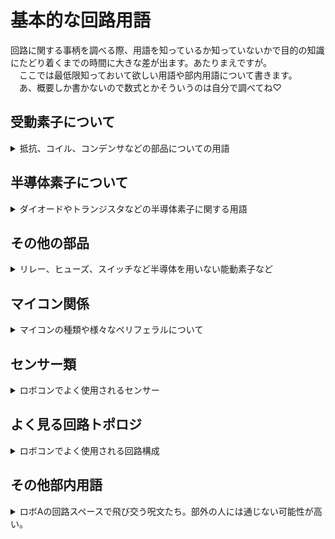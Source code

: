 # 基本的な回路用語  

回路に関する事柄を調べる際、用語を知っているか知っていないかで目的の知識にたどり着くまでの時間に大きな差が出ます。あたりまえですが。  
　ここでは最低限知っておいて欲しい用語や部内用語について書きます。  
　あ、概要しか書かないので数式とかそういうのは自分で調べてね♡

## 受動素子について

<details><summary> 抵抗、コイル、コンデンサなどの部品についての用語</summary><div>

- 受動素子
  - 抵抗・コイル・コンデンサなどの能動的な動作（整流・増幅など）をしない素子
- 抵抗
  - 印加電圧に比例して電流が流れる素子
    - レジスタンス（R）
    -電流を妨げる度合。単位はΩ（オーム）
  - コンダクタンス（G）
    - 電流を流す度合。レジスタンスの逆数。
    - 単位はS（ジーメンス）
  - 定格電力
    - 抵抗素子で消費させられる最大電力
    - ロボA内では単に定格ともいう
    - カーボン抵抗であれば1/2W、1/4W、1/6Wなどのものが多い
  - 許容誤差
    - 抵抗器の製品としての抵抗値のばらつき具合
  - カーボン抵抗
    - 一番よく使われる抵抗。安いが許容誤差が大きい（±5%が多い）。
  - 金属皮膜抵抗
    - 高精度のものが多いので精度が必要な場面でよく使用される。
  - セメント抵抗
    - 定格電力が大きいものが多い。
    - 寄生インダクタンス大きいがちなので一応注意（巻線抵抗のタイプが多いから）
  - シャント抵抗
    - 電流検出に使用される抵抗
    - オームの法則より抵抗両端の電圧を測定すれば流れている電流がわかる
    - 損失を減らすため抵抗値がミリオームオーダーの製品が多い
  - 可変抵抗
    - 抵抗値を可変させることのできる抵抗
    - 半固定抵抗
      - 可変抵抗の中でも特にドライバーなどで調整するタイプのものを指す
- インダクタ（コイル）
  - 流れる電流の微分値に比例して電圧が発生する素子。
  - 印加電圧の積分値に比例して電流が流れる素子とも言える。
  - 磁場にエネルギー蓄える。
  - 「電流の変化を妨げる素子」ていうのがイメージしやすいかな？
  - インダクタンス（L）
    - 巻線に電流 I が流れるときの巻線を貫く磁束 Φ であるときの比例係数（wiki丸コピ）
    - 大きいほど電流の変化によって発生する電圧が大きくなる。
    - 単位はH（ヘンリー）
  - 定格電流
    - インダクタ素子に流してよい最大電流。
    - 超えると「飽和」する。
  - 飽和
    - インダクタが蓄えられるエネルギーの最大値より大きなエネルギ を蓄えさせた時に、インダクタンスが急激に小さくなる現象
    - 定格電流以上の電流を流した時におこる
    - 急に大電流が流れて周辺の素子を破壊する可能性があるので注意
  - コア
    - コイルを巻く心材
    - 鉄やフェライトがよく用いられる
  - トロイダルコイル
    - トーラス型のコアにコイルを巻いたインダクタ
- コンデンサ（キャパシタ）
  - 流れる電流の積分値に比例して電圧が発生する素子。
  - 電荷を蓄える
  - 「電圧の変化を吸収する素子」として使われがち
  - 静電容量、キャパシタンス（C）
    - コンデンサの蓄えられる電荷の量を表す
    - 単位はF（ファラド）
  - 耐圧（定格電圧）
    - コンデンサに加えて良い最大電圧
    - 超えると燃える（物理）
  - アルミ電解コンデンサ
    - 静電容量が大きいものが多い
    - 内部抵抗が大きい
    - とにかくデカい静電容量で殴りたいときに使う（大体10uF以上）
    - 極性があるので注意。間違えると爆発。
  - セラミックコンデンサ
    - 周波数特性が良く、内部抵抗も小さい。
    - 平滑などに使いがち（バイパスコンデンサなど）
    - 直流電圧が印加されると静電容量が低下する　（cf.DCバイアス）
    - 積層タイプ（積層セラミックコンデンサ）が一般的
  - フィルムコンデンサ
    - 周波数特性が良く、内部抵抗も小さい。あと耐圧高いがち
    - ノイズ吸収など、周波数高めの用途に使いがち
    - ちょっと expensive がち
- 水晶発振器
  - マイコンのクロックなど、精度が必要なクロック源として用いられる
  - 負荷容量として小容量のコンデンサをセットで使用する必要がある
- レゾネーター（セラロック）
  - 水晶発振器を使うほどでもないけどそれなりの精度が欲しいときに使用されるクロック源
  - 負荷容量が素子に内蔵させているタイプが便利
  - セラロックは村田製作所の商標なので注意

</div></details>

## 半導体素子について

<details><summary> ダイオードやトランジスタなどの半導体素子に関する用語</summary><div>

- ダイオード  
  - 一方向にのみ電流を流す素子  
  - 耐圧（逆電圧）  
    - ダイオードに印加していい最大電圧  
    - 超えると急激にダイオード両端の電圧が低下し（ブレークダウン）、大電流が流れる  
  - 順方向電圧（順電圧、Vf）  
    - ダイオードのアノードからカソードに電流を流した際にアノードカソード間に生じる電圧。  
    - 流れる電流によらず（大体）一定  
    - 一般的に0.5~1V  
  - 耐電流（平均順電流）  
    - ダイオードに流していい直流電流  
  - パルス電流耐性（ピーク順電流）  
    - 瞬間的であれば流していい電流  
  - 逆回復時間  
    - ダイオードがON状態（電流を流す）から完全なOFF状態（電流を妨げる）状態になるまでに掛かる時間  
    - 基本的に短い方が正義（例外あり）  
    - 特別短いものをファストリカバリダイオードと呼ぶ  
  - ショットキーバリアダイオード  
    - 構造が普通のダイオードと違う  
    - スイッチングスピード（逆回復時間）が短い  
    - 順方向電圧が低い  
    - リーク電流（漏れ電流）が比較的大きい  
  - ツェナーダイオード  
    - ブレークダウン電圧を上手く利用するダイオード  
    - 一定以上の電圧が印加された時に電流が流れるようにしたいときや、ある電圧をより高い電圧源から取り出したいときに使用する。  
- LED  
  - ダイオードの一種。電流を流すと光る  
  - 一般的に順方向電圧が高い（赤、緑:2V、青、白3:V）ので乾電池一本では光らない  
  - 耐電流が20mA程度のものが多いので抵抗を付けるなどして電流が流れ過ぎないようにすべし。超えると壊れる。  
  - ~~急激に大電流を流すことでLEDを爆発させ攻撃する秘儀がある~~  
- トランジスタ  
  - ベース、コレクタ、エミッタの三端子からなる部品  
  - ベースコレクタ間に流れる電流（ベース電流）にhFE（電流増幅率）を掛けた電流をコレクタエミッタ間に流す（コレクタ電流）ことができる  
  - 耐圧  
    - 印加してよい最大電圧。超えると壊れる  
  - 耐電流  
    - 流してよい最大電流  
  - 飽和  
    - ベース電流*hFE > コレクタ電流　の状態  
    - 飽和していないとコレクタエミッタ間電圧が増大し損失が大きくなる  
  - NPNトランジスタ  
    - ベース電流が正の時に正方向にコレクタ電流を流す部品  
  - PNPトランジスタ  
    - ベース電流が負の時に負方向にコレクタ電流を流す部品  
- MOSFET  
  - ゲート、ドレイン、ソースの三端子からなる部品  
  - ゲートソース間電圧でドレインソース間の電流（ドレイン電流）を制御する
  - 大電流を流す必要のある場所（モタドラなど）によく使われる。  
  - 耐圧  
    - 印加してよい最大電圧。超えると壊れる。  
  - 耐電流（電流容量）
    - 流してよい最大電流  
  - ゲート容量  
    - ゲート端子に等価的に存在する静電容量  
    - ここの電圧を制御することでドレイン電流を制御するとも取れる
  - 寄生ダイオード
    - ドレインソース間に等価的に存在するダイオード
    - こいつのせいでソース→ドレイン方向にはゲートの状態に関わらず電流がバカスカ流れてしまう（Nchの場合。Pchは逆）
    - 上手く使えば部品点数を削減できるが、逆回復時間などの特性が微妙なものも多いのでデータシートを多読しよう
  - Nch-MOSFET  
    - ゲート電圧が正の時に正方向にドレイン電流を流す部品
    - Pch より性能が高いがち
    - ローサイドスイッチによく用いられる
  - Pch-MOSFET
    - ゲート電圧が負の時に負方向にドレイン電流を流す部品
    - 逆電圧保護やハイサイドスイッチなどに用いられる
  - ~~呼び方で戦争が起きる可能性がある~~
    - ~~僕は2021年度にロボAをモスフェット色に染め上げました。モスエフイーティーだと長いｼﾞｬﾝ。~~
- JFET
  - ロボコンでは使いません…。真空管に近いイメージ。  
- IGBT  
  - ゲート、コレクタ、エミッタの3端子からなる部品
  - ゲートソース間電圧でコレクタエミッタ間の電流（コレクタ電流）を制御する
  - MOSFETだと耐圧や電流容量が足りない場合よく使用される（VVVFインバータ、テスラコイル、コイルガンなど）。ロボコンで使うかは謎。
  - 寄生ダイオード
    - コレクタエミッタ間に等価的に存在するダイオード
    - Nch-MOSFETと同じ
  - ゲート容量
    - MOSFETと同じ。MOSFETより少し大きいものが多いかも
  - 使い方は基本的にNch-MOSFETと同じ
  - MOSFETと比較すると低周波大電流向き
  - ~~読み方はアイジービーディーのはずだがイグブトゥと読んでいる人を観測したことがある~~
- 三端子レギュレータ
  - 電圧を降下させ安定させる素子
  - 名前の通りIN、OUT、GNDの3端子から構成される
  - 余ったエネルギーを熱として消費するため効率が悪く熱くなる
  - スイッチングレギュレータ（DCDCコンバータ）より出力電圧が安定する（リプル電圧が小さい）
  - IN-GND間、OUT-GND間に適当なコンデンサを入れないと発振する可能性があるので注意
- コンパレータ
  - 電圧を比較する素子
  - V+ > V- の時activeになる
  - 出力がオープンドレイン（コレクタ）のものが多いためプルアップ抵抗を忘れないようにしよう
  - 出力を安定させるためヒステリシス特性を持たせるようにすることが多い
- オペアンプ
  - V+ と V-の差を増幅する素子
    - 基本的に増幅率は無限大として考える
  - 負帰還を掛けることで、反転増幅、非反転増幅、加算回路、減算回路、差動増幅回路、積分回路、微分回路、フィルタ回路など様々な回路を構成することができる。
  - 沼
  - cf.イマジナリーショート
- フォトカプラ
  - 電気信号を一度光に変換し伝達する部品
  - 出力電流 = 入力電流*電流伝達率（CTR）
    - ちなみにCTRは入力電流で変化します。もっと素直になってほしい
    - ちなみにCTRは周辺温度でも変化します。もっと素直になt(ry
  - 電気で信号を伝えるわけではないので入力と出力を絶縁したいときなどに使用される
- デジタルアイソレータ
  - 強くなったフォトカプラみたいなもの
  - フォトカプラより圧倒的に速い
  - 光ではなく磁場を用いて通信する
  - 高い
- ゲートドライバIC
  - MOSFETやIGBTなどゲート容量がある部品を駆動する際に使用する
  - 素早く素子をON、OFFさせるために内部にプッシュプル回路が組まれている
  - ハイサイドにNch-MOSFETを使う時などのためにブートストラップ回路を簡単に組めたり、デッドタイムを入れてくれたりするなど高機能なものも多い
- ロジックIC
  - 基本的な論理演算機能を一素子にまとめたIC
  - AND,OR,XOR,NAND,NORなどの基本的な論理素子やマルチプレクサ、シフトレジスタ、ワンショットトリガなど多種多様な種類がある。
  - 74シリーズ
    - おそらくもっとも一般的なロジックIC
    - 割と歴史のあるシリーズで、古い刻印のものを蒐集したりこれらのみでCPUやらグラフィックボードやらを組む~~変人~~ファンも多い
    - 74HC00
      - 4回路入りNAND
      - 超有名なのでこれくらいは覚えておこう

</div></details>

## その他の部品

<details><summary> リレー、ヒューズ、スイッチなど半導体を用いない能動素子など</summary><div>

- リレー
  - コイルに電流を流すことで発生する磁力を用いてスイッチをON、OFFすることができる。
  - MOSFETなどより動作が確実で入力出力を絶縁できるので非常停止などに使用される
  - コイルに電流を流すというわけでサージが発生するかもしれないのでフライホイールダイオードとかを付けよう
- スイッチ類
  - モーメンタリースイッチ
    - スイッチを押している間だけONになるタイプのスイッチ
  - オルタネートスイッチ
    - スイッチを押すごとにONとOFFが切り替わるスイッチ
  - タクトスイッチ
    - ﾎﾟﾁｯと押すタイプのスイッチ
  - スライドスイッチ
    - ｶﾁｯとスライドするタイプのスイッチ
  - トグルスイッチ
    - ﾊﾟﾁｯと棒を押すタイp（ry
  - DIPスイッチ
    - スライドスイッチがいっぱいついてるやつ（語彙力）
  - ロータリースイッチ
    - ぐるぐる回して出力を選択するスイッチ
  - リードスイッチ
    - 磁石に反応してON、OFFするスイッチ
  - 非常停止スイッチ
    - ロボットに載せないといけないデカいスイッチ
    - 押すことによって回路に接続された電源が遮断されるように設置する必要がある
    - オルタネート型
- ヒューズ
  - 電流が流れ過ぎたときに自らを犠牲にして回路を遮断する部品
  - 定格電流
    - 流しても良い電流値。超えると切れる。
- ポリスイッチ（リセッタブルヒューズ）
  - 電流が流れ過ぎた時に過熱によって抵抗値が大きくなり回路を保護する部品
  - ヒューズと違って復活できる。ただし一度トリップしたら冷却するために少し時間を置く必要がある
  - トリップ
    - 過熱により抵抗が大きくなった状態
  - 保持電流
    - トリップしないでいられる電流の最大値
- バリスタ
  - コイルなどによって発生するサージ電圧を吸収する部品
  - 一定以上の電圧が印加されると電流が流れる

</div></details>

## マイコン関係

<details><summary> マイコンの種類や様々なペリフェラルについて</summary><div>
  
### マイコンのペリフェラルとか用語とか

- 割り込み
  - 何らかの割り込みフラグが入った際にすでに実行している処理を中断し、他の処理を実行する機能
- タイマー
  - カウントトリガーが入るたびにレジスタの値を加算（減算）していくモジュール
  - PWM
    - タイマーのカウントが一定値になったときに特定のピンをHIGHにするなどすることでPWM信号やPFM信号を生成できる
  - タイマーによってはエンコーダーモードやQEIとしてロータリーエンコーダの回転角を監視できる機能もある
  - タイマーやピン変化、AD変換完了など様々な割り込みフラグを設定できる
- ADC（アナログデジタルコンバーター）
  - アナログ値で入力される電圧をデジタル値に変換するモジュール
  - センサーの入力などに使用される
- DAC（デジタルアナログコンバーター）
  - デジタル値で指定した電圧を出力するモジュール
- I²C
  - 2線式の同期通信
  - 出力がオープンコレクタ形式になるのでプルアップ抵抗必須
  - IICと表記されることもある
  - アイツーシー、アイアイシー、アイスクエアシーなどの呼び方がある（ロボAではアイツーシーが一般的）
- SPI
  - 4線式の同期通信
  - I2Cより早い
- UART
  - 2線式の非同期通信、をする**集積回路**
  - ロボAで最もよく使われる通信形式
  - 同期通信できるようにしたUSARTというものもある
  - 実は通信規格のことではないので注意（勘違いしてた）
- RS-232
  - 有名なシリアル通信規格
  - 古のパソコンなどに搭載されている
  - UARTの信号を正負電圧に変換したもの
- RS-422
  - RS-232の改良版
  - 差動信号により通信するのでノイズに強い
- RS-485
  - RS-422の改良版
  - 差動信号なのでノイズに強い
  - 同一データラインにたくさんの機器をつなげられる
- CAN
  - 2線式の非同期通信
  - 差動式通信（通信線の電位差で信号を送る）ためノイズに強い
  - 差動信号に変換するためにCANトランシーバーという素子をかませる必要がある。
  - 通信速度も速くロボコン向きであることから過去幾度も導入しようとした痕跡があるが、全てロステクとなっている
- FPU
  - 浮動小数点を用いた値を計算するモジュール  

### 様々なマイコン

- PIC
  - マイコンと言えばこれ（主観）
  - CPUのCPI（一命令の実行に消費するクロック数）は微妙だがペリフェラルがそれなりに充実しており安い
  - DIP版が充実している
  - PIC10F,12F,16Fシリーズ
    - ローエンド～ミドルレンジの8bitPIC
    - 10F:6ピン、12F:8ピン、16F:8~40ピン
    - 電気科だと16F1827を載せるボードを実習で作成する
  - PIC18F
    - ハイエンドの8bitマイコン
    - 16Fシリーズなどにはないペリフェラルがあったりする
  - PIC24
    - CPUが16bitのPIC
  - dsPIC
    - CPUが16bitのPIC
    - DSP（Digital Signal Processor）機能が付いている
    - マスターコアとスレーブコアを搭載したデュアルコア構成になっているものがある
  - PIC32
    - CPUが32bitのPIC
    - 色々と強くて使いやすい
  - 開発環境はMPLABが一般的
- AVR
  - 電子工作界隈ではPICの次ぐらいに使われている印象
  - CPUがPICと比べて強い（CPIが小さい）
  - 安い
  - ATmega
    - 8bitCPUでそれなりに強い（ハードウェア乗算器あり）
    - ATMEGA328Pがarduino uno/nanoに搭載されている
  - ATtiny
    - 8bitでATmegaよりは弱い
    - 小さいパッケージのものが多い
  - MPLABや（頑張れば）arduino IDEで開発できる
- STM32
  - 強い奴
  - nucleoボードに乗ってるやつら
  - 名前の通り32bitのCPUでクロックも高いものが多い。つまり強い。
  - ロボコン界隈ではよく見る
  - ロボAではcube IDEで開発を行っている
- arduino
  - ソフトウェアでゴリ押すことによって簡単に使えるように魔改造されたマイコンボード
  - 基本的に乗っているのはAVR
  - arduino UNO
    - いわゆる普通のarduino
    - デカい割に性能はしょぼいのであんまりお勧めしない
  - arduino nano
    - 小さくなったarduino UNO
    - あんまりスペースを確保できない時に使う
  - arduino mega　
    - デカくなったarduino
    - ピン数が非常に多くロボコンでもよく使う
- teensy
  - 次世代のつよつよマイコンと一部の部員の間で盛り上がっているマイコン
  - teensy4.1
    - 32bitCPUや64bitのFPUを搭載していているつよつよ
    - ペリフェラルもUART8つにI2C、SPI、CANをそれぞれ3つずつなど非常に強い。しかもarduino mega程度の値段
    - オーバークロックすれば1GHzで動かせる
  - platform IOやarduino IDEを使用することでarduino言語で開発できる
- ESP32
  - 最近検索数がarduinoを超えたとか何とかで結構アツい~~らしい~~マイコン
  - CPUの性能も高く、WiFiやbluetoothを内蔵しているため様々な用途に使える
  - デュアルコアの製品もある
  - 無線を使いたいときにどうぞ
- TWELITE
  - 簡単に無線を使えるマイコン
  - プログラミングしなくてもピンの状態などを送信することができる
  - 標準版のTWELITE-BLUEと無線出力の強いTWELITE-REDがある
- Xbee
  - TWELITEと同じように無線を扱うマイコン
  - TWELITEよりﾁｮｯﾄめんどくさいが高機能
  - ~~僕は使ったことないのでここに何書けばいいか分からない~~
- PSoC
  - アナログ関係の機能が強化されているマイコン
  - ピンの機能を自由に入れ替えたり内部で論理回路を組んだりできるなどハードウェアに重点を置いている
  - ロボＡではstm32に浸食されてしまった。部室に使える人はもういない

</div></details>

## センサー類

<details><summary> ロボコンでよく使用されるセンサー</summary><div>

</div></details>

## よく見る回路トポロジ

<details><summary> ロボコンでよく使用される回路構成</summary><div>

</div></details>

## その他部内用語

<details><summary> ロボAの回路スペースで飛び交う呪文たち。部外の人には通じない可能性が高い。</summary><div>

- 回路電源
  - 部室奥の机の下にあるコンセント
  - 個々のコンセントを入れることで回路・設計スペースの機器全てに電源が入る
  - 絶対いつか火事になるので消防訓練しておこう
- ロリコン
  - ロータリーエンコーダー
  - ロリエンコウと呼ぶ人もいる。漢字変換してはいけません
- ようじょう~~幼女~~
  - 養生テープ
- 中の人
  - コネクタに配線を挿入する際に圧着する金属部品
  - 本名はコンタクト
- ヤニカス
  - はんだ付けしまくっている人
  - ヤニ入りはんだが一般的なのでこう呼ばれる
- 鉛中毒者
  - ヤニカスと同義
- 多読
  - メリケン語で記されたデータシートやリファレンスを読み漁ること
  - 修行だと思って頑張ってください♡
- 神
  - 設計製作回路制御全部できる人
- ギニョリズム
  - 取敢えず下ネタ言っとけばいいの精神
  - 精神的にあぼーんしたときに起こる精神異常の一種と推定される
  - 名前はありとあらゆる挨拶を下ネタに変換した伝説（笑）の先輩から
  - ロボA無形文化遺産登録済み

</div></details>